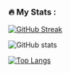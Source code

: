 <!--
### Hi there 👋

**tomas-fryza/tomas-fryza** is a ✨ _special_ ✨ repository because its `README.md` (this file) appears on your GitHub profile.

Here are some ideas to get you started:

- 🔭 I’m currently working on ...
- 🌱 I’m currently learning ...
- 👯 I’m looking to collaborate on ...
- 🤔 I’m looking for help with ...
- 💬 Ask me about ...
- 📫 How to reach me: ...
- 😄 Pronouns: ...
- ⚡ Fun fact: ...
-->

### :fire: My Stats :

[![GitHub Streak](http://github-readme-streak-stats.herokuapp.com?user=tomas-fryza)](https://git.io/streak-stats)

![GitHub stats](https://github-readme-stats.vercel.app/api?username=tomas-fryza&show_icons=true&theme=radical)

[![Top Langs](https://github-readme-stats.vercel.app/api/top-langs/?username=tomas-fryza&layout=compact)](https://github.com/anuraghazra/github-readme-stats)
